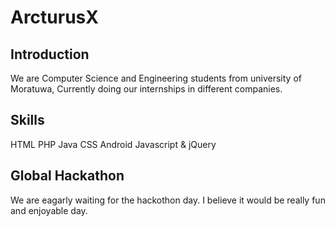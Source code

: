 ArcturusX
=====

Introduction
-----

We are Computer Science and Engineering students from university of Moratuwa, Currently doing our internships 
in different companies.

Skills
-----
 HTML
 PHP
 Java
 CSS
 Android
 Javascript & jQuery
 

   Global Hackathon
 ---------------------
 
 We are eagarly waiting for the hackothon day. I believe it would be really fun and enjoyable day. 
 
